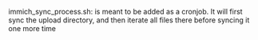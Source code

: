 immich_sync_process.sh: is meant to be added as a cronjob. It will first sync the upload directory, and then iterate all files there before syncing it one more time

